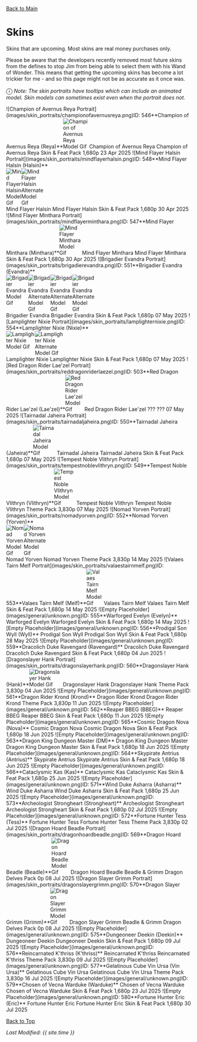 [Back to Main](index.md)

# Skins

Skins that are upcoming. Most skins are real money purchases only.

Please be aware that the developers recently removed most future skins from the defines to stop Jim from being able to select them with his Wand of Wonder. This means that getting the upcoming skins has become a lot trickier for me - and so this page might not be as accurate as it once was.

<span style="font-size:1.2em;">ⓘ</span> *Note: The skin portraits have tooltips which can include an animated model. Skin models can sometimes exist even when the portrait does not.*

<span class="skinTableColumn">
    <span class="skinTableRow">
        <span class="skinTableIcon">
            <span class="skinTooltipHolder" style="width:max-content">![Champion of Avernus Reya Portrait](images/skin_portraits/championofavernusreya.png)<span class="featTooltipContents">ID: 546**Champion of Avernus Reya (Reya)**<img src="images/skin_models/championofavernusreya.gif" alt="Champion of Avernus Reya Model Gif" style="width:auto;height:auto;max-width:min-content;max-height:100%"></span></span>
        </span>
        <span class="skinTableName">
            Champion of Avernus Reya
        </span>
        <span class="skinTableSource">
            Champion of Avernus Reya Skin & Feat Pack
        </span>
        <span class="skinTableCost">
            1,680p
        </span>
        <span class="skinTableDate">
            23 Apr 2025
        </span>
    </span>
    <span class="skinTableRow">
        <span class="skinTableIcon">
            <span class="skinTooltipHolder" style="width:max-content">![Mind Flayer Halsin Portrait](images/skin_portraits/mindflayerhalsin.png)<span class="featTooltipContents">ID: 548**Mind Flayer Halsin (Halsin)**<span style="display:flex;flex-direction:row"><img src="images/skin_models/mindflayerhalsin.gif" alt="Mind Flayer Halsin Model Gif" style="width:auto;height:auto;max-width:min-content;max-height:100%"><img src="images/skin_models/mindflayerhalsin-bear.gif" alt="Mind Flayer Halsin Alternate Model Gif" style="width:auto;height:auto;max-width:min-content;max-height:100%"></span></span></span>
        </span>
        <span class="skinTableName">
            Mind Flayer Halsin
        </span>
        <span class="skinTableSource">
            Mind Flayer Halsin Skin & Feat Pack
        </span>
        <span class="skinTableCost">
            1,680p
        </span>
        <span class="skinTableDate">
            30 Apr 2025
        </span>
    </span>
    <span class="skinTableRow">
        <span class="skinTableIcon">
            <span class="skinTooltipHolder" style="width:max-content">![Mind Flayer Minthara Portrait](images/skin_portraits/mindflayerminthara.png)<span class="featTooltipContents">ID: 547**Mind Flayer Minthara (Minthara)**<img src="images/skin_models/mindflayerminthara.gif" alt="Mind Flayer Minthara Model Gif" style="width:auto;height:auto;max-width:min-content;max-height:100%"></span></span>
        </span>
        <span class="skinTableName">
            Mind Flayer Minthara
        </span>
        <span class="skinTableSource">
            Mind Flayer Minthara Skin & Feat Pack
        </span>
        <span class="skinTableCost">
            1,680p
        </span>
        <span class="skinTableDate">
            30 Apr 2025
        </span>
    </span>
    <span class="skinTableRow">
        <span class="skinTableIcon">
            <span class="skinTooltipHolder" style="width:max-content">![Brigadier Evandra Portrait](images/skin_portraits/brigadierevandra.png)<span class="featTooltipContents">ID: 551**Brigadier Evandra (Evandra)**<span style="display:flex;flex-direction:row"><img src="images/skin_models/brigadierevandra.gif" alt="Brigadier Evandra Model Gif" style="width:auto;height:auto;max-width:min-content;max-height:100%"><img src="images/skin_models/brigadierevandra-noarm_graphic.gif" alt="Brigadier Evandra Alternate Model Gif" style="width:auto;height:auto;max-width:min-content;max-height:100%"><img src="images/skin_models/brigadierevandra-noarm_nosword_graphic.gif" alt="Brigadier Evandra Alternate Model Gif" style="width:auto;height:auto;max-width:min-content;max-height:100%"><img src="images/skin_models/brigadierevandra-nosword_graphic.gif" alt="Brigadier Evandra Alternate Model Gif" style="width:auto;height:auto;max-width:min-content;max-height:100%"></span></span></span>
        </span>
        <span class="skinTableName">
            Brigadier Evandra
        </span>
        <span class="skinTableSource">
            Brigadier Evandra Skin & Feat Pack
        </span>
        <span class="skinTableCost">
            1,680p
        </span>
        <span class="skinTableDate">
            07 May 2025
        </span>
    </span>
    <span class="skinTableRow">
        <span class="skinTableIcon">
            <span class="skinTooltipHolder" style="width:max-content">![Lamplighter Nixie Portrait](images/skin_portraits/lamplighternixie.png)<span class="featTooltipContents">ID: 554**Lamplighter Nixie (Nixie)**<span style="display:flex;flex-direction:row"><img src="images/skin_models/lamplighternixie.gif" alt="Lamplighter Nixie Model Gif" style="width:auto;height:auto;max-width:min-content;max-height:100%"><img src="images/skin_models/lamplighternixie-blue.gif" alt="Lamplighter Nixie Alternate Model Gif" style="width:auto;height:auto;max-width:min-content;max-height:100%"></span></span></span>
        </span>
        <span class="skinTableName">
            Lamplighter Nixie
        </span>
        <span class="skinTableSource">
            Lamplighter Nixie Skin & Feat Pack
        </span>
        <span class="skinTableCost">
            1,680p
        </span>
        <span class="skinTableDate">
            07 May 2025
        </span>
    </span>
    <span class="skinTableRow">
        <span class="skinTableIcon">
            <span class="skinTooltipHolder" style="width:max-content">![Red Dragon Rider Lae'zel Portrait](images/skin_portraits/reddragonriderlaezel.png)<span class="featTooltipContents">ID: 503**Red Dragon Rider Lae'zel (Lae'zel)**<img src="images/skin_models/reddragonriderlaezel.gif" alt="Red Dragon Rider Lae'zel Model Gif" style="width:auto;height:auto;max-width:min-content;max-height:100%"></span></span>
        </span>
        <span class="skinTableName">
            Red Dragon Rider Lae'zel
        </span>
        <span class="skinTableSource">
            ???
        </span>
        <span class="skinTableCost">
            ???
        </span>
        <span class="skinTableDate">
            07 May 2025
        </span>
    </span>
    <span class="skinTableRow">
        <span class="skinTableIcon">
            <span class="skinTooltipHolder" style="width:max-content">![Tairnadal Jaheira Portrait](images/skin_portraits/tairnadaljaheira.png)<span class="featTooltipContents">ID: 550**Tairnadal Jaheira (Jaheira)**<img src="images/skin_models/tairnadaljaheira.gif" alt="Tairnadal Jaheira Model Gif" style="width:auto;height:auto;max-width:min-content;max-height:100%"></span></span>
        </span>
        <span class="skinTableName">
            Tairnadal Jaheira
        </span>
        <span class="skinTableSource">
            Tairnadal Jaheira Skin & Feat Pack
        </span>
        <span class="skinTableCost">
            1,680p
        </span>
        <span class="skinTableDate">
            07 May 2025
        </span>
    </span>
    <span class="skinTableRow">
        <span class="skinTableIcon">
            <span class="skinTooltipHolder" style="width:max-content">![Tempest Noble Vlithryn Portrait](images/skin_portraits/tempestnoblevlithryn.png)<span class="featTooltipContents">ID: 549**Tempest Noble Vlithryn (Vlithryn)**<img src="images/skin_models/tempestnoblevlithryn.gif" alt="Tempest Noble Vlithryn Model Gif" style="width:auto;height:auto;max-width:min-content;max-height:100%"></span></span>
        </span>
        <span class="skinTableName">
            Tempest Noble Vlithryn
        </span>
        <span class="skinTableSource">
            Tempest Noble Vlithryn Theme Pack
        </span>
        <span class="skinTableCost">
            3,830p
        </span>
        <span class="skinTableDate">
            07 May 2025
        </span>
    </span>
    <span class="skinTableRow">
        <span class="skinTableIcon">
            <span class="skinTooltipHolder" style="width:max-content">![Nomad Yorven Portrait](images/skin_portraits/nomadyorven.png)<span class="featTooltipContents">ID: 552**Nomad Yorven (Yorven)**<span style="display:flex;flex-direction:row"><img src="images/skin_models/nomadyorven.gif" alt="Nomad Yorven Model Gif" style="width:auto;height:auto;max-width:min-content;max-height:100%"><img src="images/skin_models/nomadyorven-shadow_mastiff.gif" alt="Nomad Yorven Alternate Model Gif" style="width:auto;height:auto;max-width:min-content;max-height:100%"></span></span></span>
        </span>
        <span class="skinTableName">
            Nomad Yorven
        </span>
        <span class="skinTableSource">
            Nomad Yorven Theme Pack
        </span>
        <span class="skinTableCost">
            3,830p
        </span>
        <span class="skinTableDate">
            14 May 2025
        </span>
    </span>
    <span class="skinTableRow">
        <span class="skinTableIcon">
            <span class="skinTooltipHolder" style="width:max-content">![Valaes Tairn Melf Portrait](images/skin_portraits/valaestairnmelf.png)<span class="featTooltipContents">ID: 553**Valaes Tairn Melf (Melf)**<img src="images/skin_models/valaestairnmelf.gif" alt="Valaes Tairn Melf Model Gif" style="width:auto;height:auto;max-width:min-content;max-height:100%"></span></span>
        </span>
        <span class="skinTableName">
            Valaes Tairn Melf
        </span>
        <span class="skinTableSource">
            Valaes Tairn Melf Skin & Feat Pack
        </span>
        <span class="skinTableCost">
            1,680p
        </span>
        <span class="skinTableDate">
            14 May 2025
        </span>
    </span>
    <span class="skinTableRow">
        <span class="skinTableIcon">
            <span class="skinTooltipHolder" style="width:max-content">![Empty Placeholder](images/general/unknown.png)<span class="featTooltipContents">ID: 555**Warforged Evelyn (Evelyn)**</span></span>
        </span>
        <span class="skinTableName">
            Warforged Evelyn
        </span>
        <span class="skinTableSource">
            Warforged Evelyn Skin & Feat Pack
        </span>
        <span class="skinTableCost">
            1,680p
        </span>
        <span class="skinTableDate">
            14 May 2025
        </span>
    </span>
    <span class="skinTableRow">
        <span class="skinTableIcon">
            <span class="skinTooltipHolder" style="width:max-content">![Empty Placeholder](images/general/unknown.png)<span class="featTooltipContents">ID: 556**Prodigal Son Wyll (Wyll)**</span></span>
        </span>
        <span class="skinTableName">
            Prodigal Son Wyll
        </span>
        <span class="skinTableSource">
            Prodigal Son Wyll Skin & Feat Pack
        </span>
        <span class="skinTableCost">
            1,680p
        </span>
        <span class="skinTableDate">
            28 May 2025
        </span>
    </span>
    <span class="skinTableRow">
        <span class="skinTableIcon">
            <span class="skinTooltipHolder" style="width:max-content">![Empty Placeholder](images/general/unknown.png)<span class="featTooltipContents">ID: 559**Dracolich Duke Ravengard (Ravengard)**</span></span>
        </span>
        <span class="skinTableName">
            Dracolich Duke Ravengard
        </span>
        <span class="skinTableSource">
            Dracolich Duke Ravengard Skin & Feat Pack
        </span>
        <span class="skinTableCost">
            1,680p
        </span>
        <span class="skinTableDate">
            04 Jun 2025
        </span>
    </span>
    <span class="skinTableRow">
        <span class="skinTableIcon">
            <span class="skinTooltipHolder" style="width:max-content">![Dragonslayer Hank Portrait](images/skin_portraits/dragonslayerhank.png)<span class="featTooltipContents">ID: 560**Dragonslayer Hank (Hank)**<img src="images/skin_models/dragonslayerhank.gif" alt="Dragonslayer Hank Model Gif" style="width:auto;height:auto;max-width:min-content;max-height:100%"></span></span>
        </span>
        <span class="skinTableName">
            Dragonslayer Hank
        </span>
        <span class="skinTableSource">
            Dragonslayer Hank Theme Pack
        </span>
        <span class="skinTableCost">
            3,830p
        </span>
        <span class="skinTableDate">
            04 Jun 2025
        </span>
    </span>
    <span class="skinTableRow">
        <span class="skinTableIcon">
            <span class="skinTooltipHolder" style="width:max-content">![Empty Placeholder](images/general/unknown.png)<span class="featTooltipContents">ID: 561**Dragon Rider Krond (Krond)**</span></span>
        </span>
        <span class="skinTableName">
            Dragon Rider Krond
        </span>
        <span class="skinTableSource">
            Dragon Rider Krond Theme Pack
        </span>
        <span class="skinTableCost">
            3,830p
        </span>
        <span class="skinTableDate">
            11 Jun 2025
        </span>
    </span>
    <span class="skinTableRow">
        <span class="skinTableIcon">
            <span class="skinTooltipHolder" style="width:max-content">![Empty Placeholder](images/general/unknown.png)<span class="featTooltipContents">ID: 562**Reaper BBEG (BBEG)**</span></span>
        </span>
        <span class="skinTableName">
            Reaper BBEG
        </span>
        <span class="skinTableSource">
            Reaper BBEG Skin & Feat Pack
        </span>
        <span class="skinTableCost">
            1,680p
        </span>
        <span class="skinTableDate">
            11 Jun 2025
        </span>
    </span>
    <span class="skinTableRow">
        <span class="skinTableIcon">
            <span class="skinTooltipHolder" style="width:max-content">![Empty Placeholder](images/general/unknown.png)<span class="featTooltipContents">ID: 565**Cosmic Dragon Nova (Nova)**</span></span>
        </span>
        <span class="skinTableName">
            Cosmic Dragon Nova
        </span>
        <span class="skinTableSource">
            Cosmic Dragon Nova Skin & Feat Pack
        </span>
        <span class="skinTableCost">
            1,680p
        </span>
        <span class="skinTableDate">
            18 Jun 2025
        </span>
    </span>
    <span class="skinTableRow">
        <span class="skinTableIcon">
            <span class="skinTooltipHolder" style="width:max-content">![Empty Placeholder](images/general/unknown.png)<span class="featTooltipContents">ID: 563**Dragon King Dungeon Master (DM)**</span></span>
        </span>
        <span class="skinTableName">
            Dragon King Dungeon Master
        </span>
        <span class="skinTableSource">
            Dragon King Dungeon Master Skin & Feat Pack
        </span>
        <span class="skinTableCost">
            1,680p
        </span>
        <span class="skinTableDate">
            18 Jun 2025
        </span>
    </span>
    <span class="skinTableRow">
        <span class="skinTableIcon">
            <span class="skinTooltipHolder" style="width:max-content">![Empty Placeholder](images/general/unknown.png)<span class="featTooltipContents">ID: 564**Skypirate Antrius (Antrius)**</span></span>
        </span>
        <span class="skinTableName">
            Skypirate Antrius
        </span>
        <span class="skinTableSource">
            Skypirate Antrius Skin & Feat Pack
        </span>
        <span class="skinTableCost">
            1,680p
        </span>
        <span class="skinTableDate">
            18 Jun 2025
        </span>
    </span>
    <span class="skinTableRow">
        <span class="skinTableIcon">
            <span class="skinTooltipHolder" style="width:max-content">![Empty Placeholder](images/general/unknown.png)<span class="featTooltipContents">ID: 566**Cataclysmic Kas (Kas)**</span></span>
        </span>
        <span class="skinTableName">
            Cataclysmic Kas
        </span>
        <span class="skinTableSource">
            Cataclysmic Kas Skin & Feat Pack
        </span>
        <span class="skinTableCost">
            1,680p
        </span>
        <span class="skinTableDate">
            25 Jun 2025
        </span>
    </span>
    <span class="skinTableRow">
        <span class="skinTableIcon">
            <span class="skinTooltipHolder" style="width:max-content">![Empty Placeholder](images/general/unknown.png)<span class="featTooltipContents">ID: 571**Wind Duke Asharra (Asharra)**</span></span>
        </span>
        <span class="skinTableName">
            Wind Duke Asharra
        </span>
        <span class="skinTableSource">
            Wind Duke Asharra Skin & Feat Pack
        </span>
        <span class="skinTableCost">
            1,680p
        </span>
        <span class="skinTableDate">
            25 Jun 2025
        </span>
    </span>
    <span class="skinTableRow">
        <span class="skinTableIcon">
            <span class="skinTooltipHolder" style="width:max-content">![Empty Placeholder](images/general/unknown.png)<span class="featTooltipContents">ID: 573**Archeologist Strongheart (Strongheart)**</span></span>
        </span>
        <span class="skinTableName">
            Archeologist Strongheart
        </span>
        <span class="skinTableSource">
            Archeologist Strongheart Skin & Feat Pack
        </span>
        <span class="skinTableCost">
            1,680p
        </span>
        <span class="skinTableDate">
            02 Jul 2025
        </span>
    </span>
    <span class="skinTableRow">
        <span class="skinTableIcon">
            <span class="skinTooltipHolder" style="width:max-content">![Empty Placeholder](images/general/unknown.png)<span class="featTooltipContents">ID: 572**Fortune Hunter Tess (Tess)**</span></span>
        </span>
        <span class="skinTableName">
            Fortune Hunter Tess
        </span>
        <span class="skinTableSource">
            Fortune Hunter Tess Theme Pack
        </span>
        <span class="skinTableCost">
            3,830p
        </span>
        <span class="skinTableDate">
            02 Jul 2025
        </span>
    </span>
    <span class="skinTableRow">
        <span class="skinTableIcon">
            <span class="skinTooltipHolder" style="width:max-content">![Dragon Hoard Beadle Portrait](images/skin_portraits/dragonhoardbeadle.png)<span class="featTooltipContents">ID: 569**Dragon Hoard Beadle (Beadle)**<img src="images/skin_models/dragonhoardbeadle.gif" alt="Dragon Hoard Beadle Model Gif" style="width:auto;height:auto;max-width:min-content;max-height:100%"></span></span>
        </span>
        <span class="skinTableName">
            Dragon Hoard Beadle
        </span>
        <span class="skinTableSource">
            Beadle & Grimm Dragon Delves Pack
        </span>
        <span class="skinTableCost">
            0p
        </span>
        <span class="skinTableDate">
            08 Jul 2025
        </span>
    </span>
    <span class="skinTableRow">
        <span class="skinTableIcon">
            <span class="skinTooltipHolder" style="width:max-content">![Dragon Slayer Grimm Portrait](images/skin_portraits/dragonslayergrimm.png)<span class="featTooltipContents">ID: 570**Dragon Slayer Grimm (Grimm)**<img src="images/skin_models/dragonslayergrimm.gif" alt="Dragon Slayer Grimm Model Gif" style="width:auto;height:auto;max-width:min-content;max-height:100%"></span></span>
        </span>
        <span class="skinTableName">
            Dragon Slayer Grimm
        </span>
        <span class="skinTableSource">
            Beadle & Grimm Dragon Delves Pack
        </span>
        <span class="skinTableCost">
            0p
        </span>
        <span class="skinTableDate">
            08 Jul 2025
        </span>
    </span>
    <span class="skinTableRow">
        <span class="skinTableIcon">
            <span class="skinTooltipHolder" style="width:max-content">![Empty Placeholder](images/general/unknown.png)<span class="featTooltipContents">ID: 575**Dungeoneer Deekin (Deekin)**</span></span>
        </span>
        <span class="skinTableName">
            Dungeoneer Deekin
        </span>
        <span class="skinTableSource">
            Dungeoneer Deekin Skin & Feat Pack
        </span>
        <span class="skinTableCost">
            1,680p
        </span>
        <span class="skinTableDate">
            09 Jul 2025
        </span>
    </span>
    <span class="skinTableRow">
        <span class="skinTableIcon">
            <span class="skinTooltipHolder" style="width:max-content">![Empty Placeholder](images/general/unknown.png)<span class="featTooltipContents">ID: 576**Reincarnated K'thriss (K'thriss)**</span></span>
        </span>
        <span class="skinTableName">
            Reincarnated K'thriss
        </span>
        <span class="skinTableSource">
            Reincarnated K'thriss Theme Pack
        </span>
        <span class="skinTableCost">
            3,830p
        </span>
        <span class="skinTableDate">
            09 Jul 2025
        </span>
    </span>
    <span class="skinTableRow">
        <span class="skinTableIcon">
            <span class="skinTooltipHolder" style="width:max-content">![Empty Placeholder](images/general/unknown.png)<span class="featTooltipContents">ID: 577**Gelatinous Cube Vin Ursa (Vin Ursa)**</span></span>
        </span>
        <span class="skinTableName">
            Gelatinous Cube Vin Ursa
        </span>
        <span class="skinTableSource">
            Gelatinous Cube Vin Ursa Theme Pack
        </span>
        <span class="skinTableCost">
            3,830p
        </span>
        <span class="skinTableDate">
            16 Jul 2025
        </span>
    </span>
    <span class="skinTableRow">
        <span class="skinTableIcon">
            <span class="skinTooltipHolder" style="width:max-content">![Empty Placeholder](images/general/unknown.png)<span class="featTooltipContents">ID: 579**Chosen of Vecna Warduke (Warduke)**</span></span>
        </span>
        <span class="skinTableName">
            Chosen of Vecna Warduke
        </span>
        <span class="skinTableSource">
            Chosen of Vecna Warduke Skin & Feat Pack
        </span>
        <span class="skinTableCost">
            1,680p
        </span>
        <span class="skinTableDate">
            23 Jul 2025
        </span>
    </span>
    <span class="skinTableRow">
        <span class="skinTableIcon">
            <span class="skinTooltipHolder" style="width:max-content">![Empty Placeholder](images/general/unknown.png)<span class="featTooltipContents">ID: 580**Fortune Hunter Eric (Eric)**</span></span>
        </span>
        <span class="skinTableName">
            Fortune Hunter Eric
        </span>
        <span class="skinTableSource">
            Fortune Hunter Eric Skin & Feat Pack
        </span>
        <span class="skinTableCost">
            1,680p
        </span>
        <span class="skinTableDate">
            30 Jul 2025
        </span>
    </span>
</span>

[Back to Top](#top)

*Last Modified: {{ site.time }}*